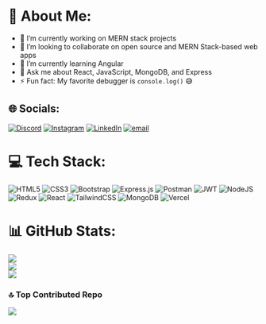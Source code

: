 # 💫 About Me:
- 🔭 I’m currently working on MERN stack projects<br>
- 🤝 I’m looking to collaborate on open source and MERN Stack-based web apps<br>
- 🌱 I’m currently learning Angular<br>
- 💬 Ask me about React, JavaScript, MongoDB, and Express<br>
- ⚡ Fun fact: My favorite debugger is `console.log()` 😅<br>

## 🌐 Socials:
[![Discord](https://img.shields.io/badge/Discord-%237289DA.svg?logo=discord&logoColor=white)](https://discord.gg/pooja_23567) 
[![Instagram](https://img.shields.io/badge/Instagram-%23E4405F.svg?logo=Instagram&logoColor=white)](https://instagram.com/bhambidpooja) 
[![LinkedIn](https://img.shields.io/badge/LinkedIn-%230077B5.svg?logo=linkedin&logoColor=white)](https://linkedin.com/in/pooja-bhambid-346b03247) 
[![email](https://img.shields.io/badge/Email-D14836?logo=gmail&logoColor=white)](mailto:poojabhambid1808@gmail.com) 

# 💻 Tech Stack:
![HTML5](https://img.shields.io/badge/html5-%23E34F26.svg?style=for-the-badge&logo=html5&logoColor=white) 
![CSS3](https://img.shields.io/badge/css3-%231572B6.svg?style=for-the-badge&logo=css3&logoColor=white) 
![Bootstrap](https://img.shields.io/badge/bootstrap-%238511FA.svg?style=for-the-badge&logo=bootstrap&logoColor=white) 
![Express.js](https://img.shields.io/badge/express.js-%23404d59.svg?style=for-the-badge&logo=express&logoColor=%2361DAFB) 
![Postman](https://img.shields.io/badge/Postman-FF6C37?style=for-the-badge&logo=postman&logoColor=white)
![JWT](https://img.shields.io/badge/JWT-black?style=for-the-badge&logo=JSON%20web%20tokens) 
![NodeJS](https://img.shields.io/badge/node.js-6DA55F?style=for-the-badge&logo=node.js&logoColor=white) 
![Redux](https://img.shields.io/badge/redux-%23593d88.svg?style=for-the-badge&logo=redux&logoColor=white) 
![React](https://img.shields.io/badge/react-%2320232a.svg?style=for-the-badge&logo=react&logoColor=%2361DAFB) 
![TailwindCSS](https://img.shields.io/badge/tailwindcss-%2338B2AC.svg?style=for-the-badge&logo=tailwind-css&logoColor=white) 
![MongoDB](https://img.shields.io/badge/MongoDB-%234ea94b.svg?style=for-the-badge&logo=mongodb&logoColor=white)
![Vercel](https://img.shields.io/badge/vercel-%23000000.svg?style=for-the-badge&logo=vercel&logoColor=white)

# 📊 GitHub Stats:
![](https://github-readme-stats.vercel.app/api?username=Pooja184&theme=dark&hide_border=false&include_all_commits=false&count_private=false)<br/>
![](https://nirzak-streak-stats.vercel.app/?user=Pooja184&theme=dark&hide_border=false)<br/>
![](https://github-readme-stats.vercel.app/api/top-langs/?username=Pooja184&theme=dark&hide_border=false&include_all_commits=false&count_private=false&layout=compact)

### 🔝 Top Contributed Repo
![](https://github-contributor-stats.vercel.app/api?username=Pooja184&limit=5&theme=dark&combine_all_yearly_contributions=true)


